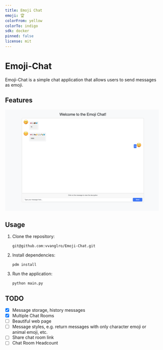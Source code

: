 ```yaml
---
title: Emoji Chat
emoji: 🏆
colorFrom: yellow
colorTo: indigo
sdk: docker
pinned: false
license: mit
---
```


# Emoji-Chat

Emoji-Chat is a simple chat application that allows users to send messages as emoji.


## Features
![chat.png](chat.png)

## Usage
1. Clone the repository:
    ```shell
    git@github.com:vvanglro/Emoji-Chat.git
    ```
2. Install dependencies:
    ```shell
    pdm install
    ```
3. Run the application:
    ```shell
    python main.py
    ```

## TODO
- [x] Message storage, history messages
- [x] Multiple Chat Rooms
- [ ] Beautiful web page
- [ ] Message styles, e.g. return messages with only character emoji or animal emoji, etc.
- [ ] Share chat room link
- [ ] Chat Room Headcount
